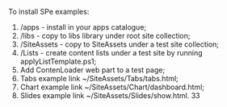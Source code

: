 To install SPe examples:

1. /apps - install in your apps catalogue;
2. /libs - copy to libs library under root site collection;
3. /SiteAssets - copy to SiteAssets under a test site collection;
4. /Lists - create content lists under a test site by running applyListTemplate.ps1;
5. Add ContenLoader web part to a test page;
6. Tabs example link ~/SiteAssets/Tabs/tabs.html;
7. Chart example link ~/SiteAssets/Chart/dashboard.html;
8. Slides example link ~/SiteAssets/Slides/show.html.
33
